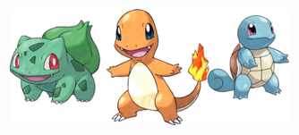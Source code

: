 ![alt text](https://github.com/AeKana/Portfolio/blob/master/Pokemon-Dataset/bulbasaur_charmander_squirtle_pokemon_starters.jpg)
